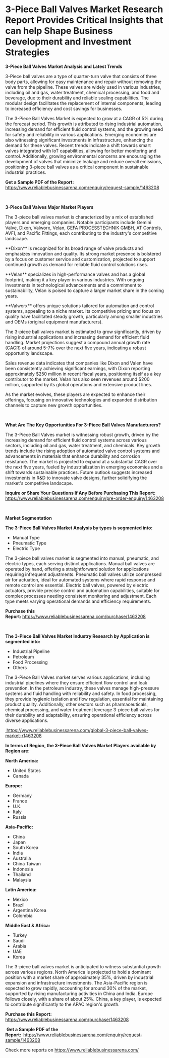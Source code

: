 <p><h1>3-Piece Ball Valves Market Research Report Provides Critical Insights that can help Shape Business Development and Investment Strategies</h1></p><p><strong>3-Piece Ball Valves Market Analysis and Latest Trends</strong></p>
<p><p>3-Piece ball valves are a type of quarter-turn valve that consists of three body parts, allowing for easy maintenance and repair without removing the valve from the pipeline. These valves are widely used in various industries, including oil and gas, water treatment, chemical processing, and food and beverage, due to their durability and reliable sealing capabilities. The modular design facilitates the replacement of internal components, leading to increased efficiency and cost savings for businesses.</p><p>The 3-Piece Ball Valves Market is expected to grow at a CAGR of 5% during the forecast period. This growth is attributed to rising industrial automation, increasing demand for efficient fluid control systems, and the growing need for safety and reliability in various applications. Emerging economies are also witnessing significant investments in infrastructure, enhancing the demand for these valves. Recent trends indicate a shift towards smart valves integrated with IoT capabilities, allowing for better monitoring and control. Additionally, growing environmental concerns are encouraging the development of valves that minimize leakage and reduce overall emissions, positioning 3-piece ball valves as a critical component in sustainable industrial practices.</p></p>
<p><strong>Get a Sample PDF of the Report:&nbsp;</strong> <a href="https://www.reliablebusinessarena.com/enquiry/request-sample/1463208?utm_campaign=2004&utm_medium=2&utm_source=Github&utm_content=ia&utm_term=27022025&utm_id=3-piece-ball-valves">https://www.reliablebusinessarena.com/enquiry/request-sample/1463208</a></p>
<p>&nbsp;</p>
<p><strong>3-Piece Ball Valves Major Market Players</strong></p>
<p><p>The 3-piece ball valves market is characterized by a mix of established players and emerging companies. Notable participants include Gemini Valve, Dixon, Valworx, Velan, GEFA PROCESSTECHNIK GMBH, AT Controls, AVFI, and Pacific Fittings, each contributing to the industry's competitive landscape.</p><p>**Dixon** is recognized for its broad range of valve products and emphasizes innovation and quality. Its strong market presence is bolstered by a focus on customer service and customization, projected to support continued growth as demand for reliable fluid control solutions rises.</p><p>**Velan** specializes in high-performance valves and has a global footprint, making it a key player in various industries. With ongoing investments in technological advancements and a commitment to sustainability, Velan is poised to capture a larger market share in the coming years.</p><p>**Valworx** offers unique solutions tailored for automation and control systems, appealing to a niche market. Its competitive pricing and focus on quality have facilitated steady growth, particularly among smaller industries and OEMs (original equipment manufacturers).</p><p>The 3-piece ball valves market is estimated to grow significantly, driven by rising industrial applications and increasing demand for efficient fluid handling. Market projections suggest a compound annual growth rate (CAGR) of around 5-7% over the next five years, indicating a robust opportunity landscape.</p><p>Sales revenue data indicates that companies like Dixon and Valen have been consistently achieving significant earnings, with Dixon reporting approximately $250 million in recent fiscal years, positioning itself as a key contributor to the market. Velan has also seen revenues around $200 million, supported by its global operations and extensive product lines.</p><p>As the market evolves, these players are expected to enhance their offerings, focusing on innovative technologies and expanded distribution channels to capture new growth opportunities.</p></p>
<p>&nbsp;</p>
<p><strong>What Are The Key Opportunities For 3-Piece Ball Valves Manufacturers?</strong></p>
<p><p>The 3-Piece Ball Valves market is witnessing robust growth, driven by the increasing demand for efficient fluid control systems across various sectors, including oil and gas, water treatment, and chemicals. Key growth trends include the rising adoption of automated valve control systems and advancements in materials that enhance durability and corrosion resistance. The market is projected to expand at a substantial CAGR over the next five years, fueled by industrialization in emerging economies and a shift towards sustainable practices. Future outlook suggests increased investments in R&D to innovate valve designs, further solidifying the market's competitive landscape.</p></p>
<p><strong>Inquire or Share Your Questions If Any Before Purchasing This Report:</strong> <a href="https://www.reliablebusinessarena.com/enquiry/pre-order-enquiry/1463208?utm_campaign=2004&utm_medium=2&utm_source=Github&utm_content=ia&utm_term=27022025&utm_id=3-piece-ball-valves">https://www.reliablebusinessarena.com/enquiry/pre-order-enquiry/1463208</a></p>
<p>&nbsp;</p>
<p><strong>Market Segmentation</strong></p>
<p><strong>The 3-Piece Ball Valves Market Analysis by types is segmented into:</strong></p>
<p><ul><li>Manual Type</li><li>Pneumatic Type</li><li>Electric Type</li></ul></p>
<p><p>The 3-piece ball valves market is segmented into manual, pneumatic, and electric types, each serving distinct applications. Manual ball valves are operated by hand, offering a straightforward solution for applications requiring infrequent adjustments. Pneumatic ball valves utilize compressed air for actuation, ideal for automated systems where rapid response and remote control are essential. Electric ball valves, powered by electric actuators, provide precise control and automation capabilities, suitable for complex processes needing consistent monitoring and adjustment. Each type meets varying operational demands and efficiency requirements.</p></p>
<p><strong>Purchase this Report:&nbsp;</strong><a href="https://www.reliablebusinessarena.com/purchase/1463208?utm_campaign=2004&utm_medium=2&utm_source=Github&utm_content=ia&utm_term=27022025&utm_id=3-piece-ball-valves">https://www.reliablebusinessarena.com/purchase/1463208</a></p>
<p>&nbsp;</p>
<p><strong>The 3-Piece Ball Valves Market Industry Research by Application is segmented into:</strong></p>
<p><ul><li>Industrial Pipeline</li><li>Petroleum</li><li>Food Processing</li><li>Others</li></ul></p>
<p><p>The 3-Piece Ball Valves market serves various applications, including industrial pipelines where they ensure efficient flow control and leak prevention. In the petroleum industry, these valves manage high-pressure systems and fluid handling with reliability and safety. In food processing, they provide hygienic isolation and flow regulation, essential for maintaining product quality. Additionally, other sectors such as pharmaceuticals, chemical processing, and water treatment leverage 3-piece ball valves for their durability and adaptability, ensuring operational efficiency across diverse applications.</p></p>
<p><a href="https://www.reliablebusinessarena.com/global-3-piece-ball-valves-market-r1463208?utm_campaign=2004&utm_medium=2&utm_source=Github&utm_content=ia&utm_term=27022025&utm_id=3-piece-ball-valves">&nbsp;https://www.reliablebusinessarena.com/global-3-piece-ball-valves-market-r1463208</a></p>
<p><strong>In terms of Region, the 3-Piece Ball Valves Market Players available by Region are:</strong></p>
<p>
    <p> <strong> North America: </strong>
        <ul>
            <li>United States</li>
            <li>Canada</li>
        </ul>
        </p> 
    <p> <strong> Europe: </strong>
        <ul>
            <li>Germany</li>
            <li>France</li>
            <li>U.K.</li>
            <li>Italy</li>
            <li>Russia</li>
        </ul>
        </p> 
    <p> <strong> Asia-Pacific: </strong>
        <ul>
            <li>China</li>
            <li>Japan</li>
            <li>South Korea</li>
            <li>India</li>
            <li>Australia</li>
            <li>China Taiwan</li>
            <li>Indonesia</li>
            <li>Thailand</li>
            <li>Malaysia</li>
        </ul>
        </p> 
    <p> <strong> Latin America: </strong>
        <ul>
            <li>Mexico</li>
            <li>Brazil</li>
            <li>Argentina Korea</li>
            <li>Colombia</li>
        </ul>
        </p> 
    <p> <strong> Middle East & Africa: </strong>
        <ul>
            <li>Turkey</li>
            <li>Saudi</li>
            <li>Arabia</li>
            <li>UAE</li>
            <li>Korea</li>
        </ul>
    </p>
    </p>
<p><p>The 3-piece ball valves market is anticipated to witness substantial growth across various regions. North America is projected to hold a dominant position with a market share of approximately 35%, driven by industrial expansion and infrastructure investments. The Asia-Pacific region is expected to grow rapidly, accounting for around 30% of the market, supported by rising manufacturing activities in China and India. Europe follows closely, with a share of about 25%. China, a key player, is expected to contribute significantly to the APAC region's growth.</p></p>
<p><strong>Purchase this Report: </strong><a href="https://www.reliablebusinessarena.com/purchase/1463208?utm_campaign=2004&utm_medium=2&utm_source=Github&utm_content=ia&utm_term=27022025&utm_id=3-piece-ball-valves">https://www.reliablebusinessarena.com/purchase/1463208</a></p>
<p>&nbsp;<strong>Get a Sample PDF of the Report:&nbsp;&nbsp;</strong><a href="https://www.reliablebusinessarena.com/enquiry/request-sample/1463208?utm_campaign=2004&utm_medium=2&utm_source=Github&utm_content=ia&utm_term=27022025&utm_id=3-piece-ball-valves">https://www.reliablebusinessarena.com/enquiry/request-sample/1463208</a></p>
<p><strong></strong></p>
<p>Check more reports on <a href="https://www.reliablebusinessarena.com/?utm_campaign=2004&utm_medium=2&utm_source=Github&utm_content=ia&utm_term=27022025&utm_id=3-piece-ball-valves">https://www.reliablebusinessarena.com/</a></p>